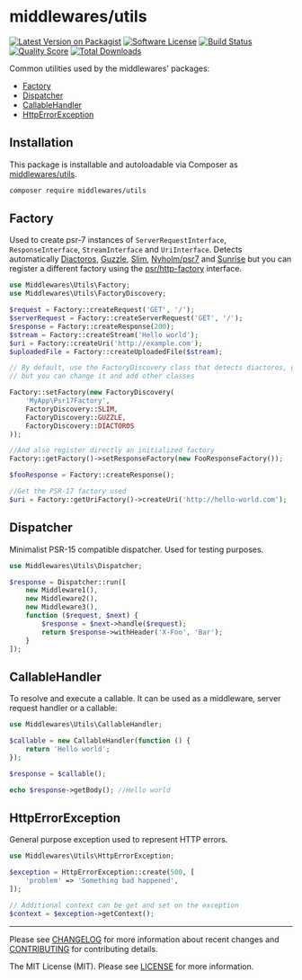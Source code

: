 # middlewares/utils

[![Latest Version on Packagist][ico-version]][link-packagist]
[![Software License][ico-license]](LICENSE)
[![Build Status][ico-travis]][link-travis]
[![Quality Score][ico-scrutinizer]][link-scrutinizer]
[![Total Downloads][ico-downloads]][link-downloads]

Common utilities used by the middlewares' packages:

* [Factory](#factory)
* [Dispatcher](#dispatcher)
* [CallableHandler](#callablehandler)
* [HttpErrorException](#httperrorexception)

## Installation

This package is installable and autoloadable via Composer as [middlewares/utils](https://packagist.org/packages/middlewares/utils).

```sh
composer require middlewares/utils
```

## Factory

Used to create psr-7 instances of `ServerRequestInterface`, `ResponseInterface`, `StreamInterface` and `UriInterface`. Detects automatically [Diactoros](https://github.com/zendframework/zend-diactoros), [Guzzle](https://github.com/guzzle/psr7), [Slim](https://github.com/slimphp/Slim), [Nyholm/psr7](https://github.com/Nyholm/psr7) and [Sunrise](https://github.com/sunrise-php) but you can register a different factory using the [psr/http-factory](https://github.com/php-fig/http-factory) interface.

```php
use Middlewares\Utils\Factory;
use Middlewares\Utils\FactoryDiscovery;

$request = Factory::createRequest('GET', '/');
$serverRequest = Factory::createServerRequest('GET', '/');
$response = Factory::createResponse(200);
$stream = Factory::createStream('Hello world');
$uri = Factory::createUri('http://example.com');
$uploadedFile = Factory::createUploadedFile($stream);

// By default, use the FactoryDiscovery class that detects diactoros, guzzle, slim, nyholm and sunrise (in this order of priority),
// but you can change it and add other classes

Factory::setFactory(new FactoryDiscovery(
    'MyApp\Psr17Factory',
    FactoryDiscovery::SLIM,
    FactoryDiscovery::GUZZLE,
    FactoryDiscovery::DIACTOROS
));

//And also register directly an initialized factory
Factory::getFactory()->setResponseFactory(new FooResponseFactory());

$fooResponse = Factory::createResponse();

//Get the PSR-17 factory used
$uri = Factory::getUriFactory()->createUri('http://hello-world.com');
```

## Dispatcher

Minimalist PSR-15 compatible dispatcher. Used for testing purposes.

```php
use Middlewares\Utils\Dispatcher;

$response = Dispatcher::run([
    new Middleware1(),
    new Middleware2(),
    new Middleware3(),
    function ($request, $next) {
        $response = $next->handle($request);
        return $response->withHeader('X-Foo', 'Bar');
    }
]);
```

## CallableHandler

To resolve and execute a callable. It can be used as a middleware, server request handler or a callable:

```php
use Middlewares\Utils\CallableHandler;

$callable = new CallableHandler(function () {
    return 'Hello world';
});

$response = $callable();

echo $response->getBody(); //Hello world
```

## HttpErrorException

General purpose exception used to represent HTTP errors.

```php
use Middlewares\Utils\HttpErrorException;

$exception = HttpErrorException::create(500, [
    'problem' => 'Something bad happened',
]);

// Additional context can be get and set on the exception
$context = $exception->getContext();
```

---

Please see [CHANGELOG](CHANGELOG.md) for more information about recent changes and [CONTRIBUTING](CONTRIBUTING.md) for contributing details.

The MIT License (MIT). Please see [LICENSE](LICENSE) for more information.

[ico-version]: https://img.shields.io/packagist/v/middlewares/utils.svg?style=flat-square
[ico-license]: https://img.shields.io/badge/license-MIT-brightgreen.svg?style=flat-square
[ico-travis]: https://img.shields.io/travis/middlewares/utils/master.svg?style=flat-square
[ico-scrutinizer]: https://img.shields.io/scrutinizer/g/middlewares/utils.svg?style=flat-square
[ico-downloads]: https://img.shields.io/packagist/dt/middlewares/utils.svg?style=flat-square

[link-packagist]: https://packagist.org/packages/middlewares/utils
[link-travis]: https://travis-ci.org/middlewares/utils
[link-scrutinizer]: https://scrutinizer-ci.com/g/middlewares/utils
[link-downloads]: https://packagist.org/packages/middlewares/utils
